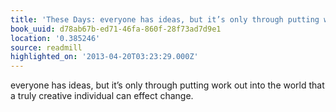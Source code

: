 ```yaml
---
title: 'These Days: everyone has ideas, but it’s only through putting work out i…'
book_uuid: d78ab67b-ed71-46fa-860f-28f73ad7d9e1
location: '0.385246'
source: readmill
highlighted_on: '2013-04-20T03:23:29.000Z'
---
```


everyone has ideas, but it’s only through putting work out into the world that a truly creative individual can effect change.